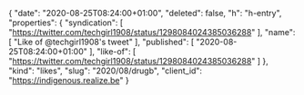 {
  "date": "2020-08-25T08:24:00+01:00",
  "deleted": false,
  "h": "h-entry",
  "properties": {
    "syndication": [
      "https://twitter.com/techgirl1908/status/1298084024385036288"
    ],
    "name": [
      "Like of @techgirl1908's tweet"
    ],
    "published": [
      "2020-08-25T08:24:00+01:00"
    ],
    "like-of": [
      "https://twitter.com/techgirl1908/status/1298084024385036288"
    ]
  },
  "kind": "likes",
  "slug": "2020/08/drugb",
  "client_id": "https://indigenous.realize.be"
}
